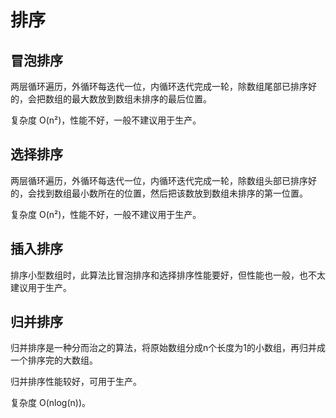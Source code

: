# 排序

## 冒泡排序

两层循环遍历，外循环每迭代一位，内循环迭代完成一轮，除数组尾部已排序好的，会把数组的最大数放到数组未排序的最后位置。

复杂度 O(n²)，性能不好，一般不建议用于生产。

## 选择排序

两层循环遍历，外循环每迭代一位，内循环迭代完成一轮，除数组头部已排序好的，会找到数组最小数所在的位置，然后把该数放到数组未排序的第一位置。

复杂度 O(n²)，性能不好，一般不建议用于生产。

## 插入排序

排序小型数组时，此算法比冒泡排序和选择排序性能要好，但性能也一般，也不太建议用于生产。

## 归并排序

归并排序是一种分而治之的算法，将原始数组分成n个长度为1的小数组，再归并成一个排序完的大数组。  

归并排序性能较好，可用于生产。

复杂度 O(nlog(n))。

